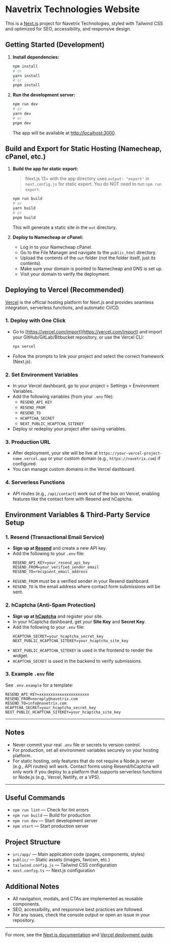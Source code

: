 # Navetrix Technologies Website

This is a [Next.js](https://nextjs.org) project for Navetrix Technologies, styled with Tailwind CSS and optimized for SEO, accessibility, and responsive design.

## Getting Started (Development)

1. **Install dependencies:**
   ```bash
   npm install
   # or
   yarn install
   # or
   pnpm install
   ```

2. **Run the development server:**
   ```bash
   npm run dev
   # or
   yarn dev
   # or
   pnpm dev
   ```
   The app will be available at [http://localhost:3000](http://localhost:3000).

## Build and Export for Static Hosting (Namecheap, cPanel, etc.)

1. **Build the app for static export:**
   > Next.js 13+ with the app directory uses `output: "export"` in `next.config.js` for static export. You do NOT need to run `npm run export`.
   ```bash
   npm run build
   # or
   yarn build
   # or
   pnpm build
   ```
   This will generate a static site in the `out` directory.

2. **Deploy to Namecheap or cPanel:**
   - Log in to your Namecheap cPanel.
   - Go to the File Manager and navigate to the `public_html` directory.
   - Upload the contents of the `out` folder (not the folder itself, just its contents).
   - Make sure your domain is pointed to Namecheap and DNS is set up.
   - Visit your domain to verify the deployment.

## Deploying to Vercel (Recommended)

[Vercel](https://vercel.com) is the official hosting platform for Next.js and provides seamless integration, serverless functions, and automatic CI/CD.

### 1. Deploy with One Click
- Go to [https://vercel.com/import](https://vercel.com/import) and import your GitHub/GitLab/Bitbucket repository, or use the Vercel CLI:
  ```bash
  npx vercel
  ```
- Follow the prompts to link your project and select the correct framework (Next.js).

### 2. Set Environment Variables
- In your Vercel dashboard, go to your project > Settings > Environment Variables.
- Add the following variables (from your `.env` file):
  - `RESEND_API_KEY`
  - `RESEND_FROM`
  - `RESEND_TO`
  - `HCAPTCHA_SECRET`
  - `NEXT_PUBLIC_HCAPTCHA_SITEKEY`
- Deploy or redeploy your project after saving variables.

### 3. Production URL
- After deployment, your site will be live at `https://your-vercel-project-name.vercel.app` or your custom domain (e.g., `https://navetrix.com`) if configured.
- You can manage custom domains in the Vercel dashboard.

### 4. Serverless Functions
- API routes (e.g., `/api/contact`) work out of the box on Vercel, enabling features like the contact form with Resend and hCaptcha.

## Environment Variables & Third-Party Service Setup

### 1. Resend (Transactional Email Service)
- **Sign up at [Resend](https://resend.com/)** and create a new API key.
- Add the following to your `.env` file:
  ```env
  RESEND_API_KEY=your_resend_api_key
  RESEND_FROM=your_verified_sender_email
  RESEND_TO=recipient_email_address
  ```
- `RESEND_FROM` must be a verified sender in your Resend dashboard.
- `RESEND_TO` is the email address where contact form submissions will be sent.

### 2. hCaptcha (Anti-Spam Protection)
- **Sign up at [hCaptcha](https://www.hcaptcha.com/)** and register your site.
- In your hCaptcha dashboard, get your **Site Key** and **Secret Key**.
- Add the following to your `.env` file:
  ```env
  HCAPTCHA_SECRET=your_hcaptcha_secret_key
  NEXT_PUBLIC_HCAPTCHA_SITEKEY=your_hcaptcha_site_key
  ```
- `NEXT_PUBLIC_HCAPTCHA_SITEKEY` is used in the frontend to render the widget.
- `HCAPTCHA_SECRET` is used in the backend to verify submissions.

### 3. Example `.env` file
See `.env.example` for a template:
```env
RESEND_API_KEY=xxxxxxxxxxxxxxxxxxxxxx
RESEND_FROM=noreply@navetrix.com
RESEND_TO=info@navetrix.com
HCAPTCHA_SECRET=your_hcaptcha_secret_key
NEXT_PUBLIC_HCAPTCHA_SITEKEY=your_hcaptcha_site_key
```

---

## Notes
- Never commit your real `.env` file or secrets to version control.
- For production, set all environment variables securely on your hosting platform.
- For static hosting, only features that do not require a Node.js server (e.g., API routes) will work. Contact forms using Resend/hCaptcha will only work if you deploy to a platform that supports serverless functions or Node.js (e.g., Vercel, Netlify, or a VPS).

---

## Useful Commands

- `npm run lint` — Check for lint errors
- `npm run build` — Build for production
- `npm run dev` — Start development server
- `npm start` — Start production server

## Project Structure

- `src/app/` — Main application code (pages, components, styles)
- `public/` — Static assets (images, favicon, etc.)
- `tailwind.config.js` — Tailwind CSS configuration
- `next.config.ts` — Next.js configuration

## Additional Notes

- All navigation, modals, and CTAs are implemented as reusable components.
- SEO, accessibility, and responsive best practices are followed.
- For any issues, check the console output or open an issue in your repository.

---

For more, see the [Next.js documentation](https://nextjs.org/docs) and [Vercel deployment guide](https://nextjs.org/docs/app/building-your-application/deploying).
